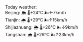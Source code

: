 Today weather:  
Beijing: 🌦   🌡️+24°C 🌬️←7km/h  
Tianjin: 🌧   🌡️+29°C 🌬️↑15km/h  
Shijiazhuang: 🌦   🌡️+26°C 🌬️↓9km/h  
Tangshan: 🌧   🌡️+26°C 🌬️↗23km/h  
